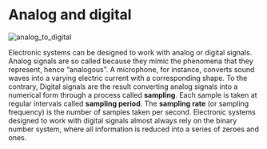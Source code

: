 # Analog and digital  

![analog_to_digital](https://github.com/dennyb87/elettrotecnica-serale/assets/7195133/0d95db88-7eaf-4d1a-8a71-eda94cee4468)  

Electronic systems can be designed to work with analog or digital signals. Analog signals are so called because they mimic the phenomena that they represent, hence “analogous”. A microphone, for instance, converts sound waves into a varying electric current with a corresponding shape. To the contrary, Digital signals are the result converting analog signals into a numerical form through a process called **sampling**. Each sample is taken at regular intervals called **sampling period**. The **sampling rate** (or sampling frequency) is the number of samples taken per second. Electronic systems designed to work with digital signals almost always rely on the binary number system, where all information is reduced into a series of zeroes and ones.  
